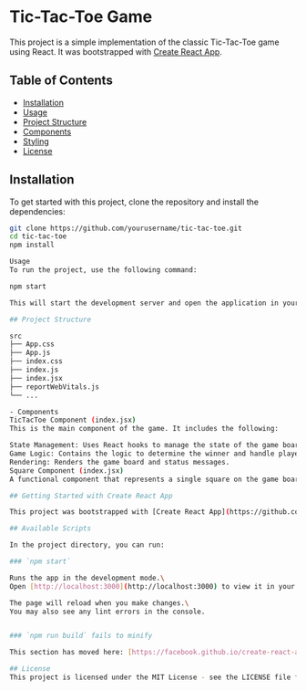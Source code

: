 # Tic-Tac-Toe Game

This project is a simple implementation of the classic Tic-Tac-Toe game using React. It was bootstrapped with [Create React App](https://github.com/facebook/create-react-app).

## Table of Contents

- [Installation](#installation)
- [Usage](#usage)
- [Project Structure](#project-structure)
- [Components](#components)
- [Styling](#styling)
- [License](#license)

## Installation

To get started with this project, clone the repository and install the dependencies:

```bash
git clone https://github.com/yourusername/tic-tac-toe.git
cd tic-tac-toe
npm install

Usage
To run the project, use the following command:

npm start

This will start the development server and open the application in your default web browser. The page will reload when you make changes to the code.

## Project Structure

src
├── App.css
├── App.js
├── index.css
├── index.js
├── index.jsx
├── reportWebVitals.js
└── ...

- Components
TicTacToe Component (index.jsx)
This is the main component of the game. It includes the following:

State Management: Uses React hooks to manage the state of the game board and the current player.
Game Logic: Contains the logic to determine the winner and handle player moves.
Rendering: Renders the game board and status messages.
Square Component (index.jsx)
A functional component that represents a single square on the game board.

## Getting Started with Create React App

This project was bootstrapped with [Create React App](https://github.com/facebook/create-react-app).

## Available Scripts

In the project directory, you can run:

### `npm start`

Runs the app in the development mode.\
Open [http://localhost:3000](http://localhost:3000) to view it in your browser.

The page will reload when you make changes.\
You may also see any lint errors in the console.


### `npm run build` fails to minify

This section has moved here: [https://facebook.github.io/create-react-app/docs/troubleshooting#npm-run-build-fails-to-minify](https://facebook.github.io/create-react-app/docs/troubleshooting#npm-run-build-fails-to-minify)

## License
This project is licensed under the MIT License - see the LICENSE file for details.


